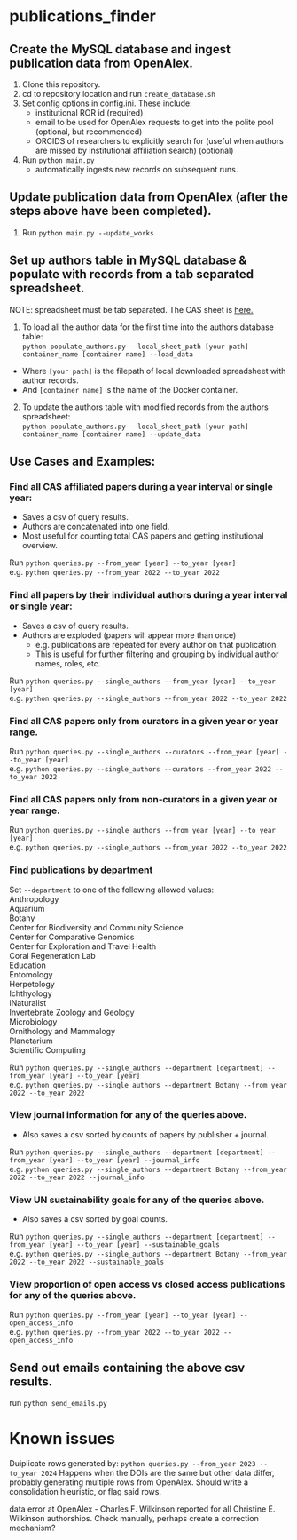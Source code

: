 # publications_finder

## Create the MySQL database and ingest publication data from OpenAlex. 
1. Clone this repository. 
2. cd to repository location and run `create_database.sh`
3. Set config options in config.ini. These include:  
    * institutional ROR id (required)  
    * email to be used for OpenAlex requests to get into the polite pool (optional, but recommended)  
    * ORCIDS of researchers to explicitly search for (useful when authors are missed by institutional affiliation search) (optional)    
4. Run `python main.py`  
    * automatically ingests new records on subsequent runs.

## Update publication data from OpenAlex (after the steps above have been completed).
1. Run `python main.py --update_works`

## Set up authors table in MySQL database & populate with records from a tab separated spreadsheet.  
NOTE: spreadsheet must be tab separated. The CAS sheet is [here.](https://docs.google.com/spreadsheets/d/19bmKGRyV2f6EcHfAov8WR9FQdjmf106UEVbw3OpRDJE/edit#gid=1862259444)  
1. To load all the author data for the first time into the authors database table:  
`python populate_authors.py --local_sheet_path [your path] --container_name [container name] --load_data`  
  * Where `[your path]` is the filepath of local downloaded spreadsheet with author records.  
  * And `[container name]` is the name of the Docker container.   
2. To update the authors table with modified records from the authors spreadsheet:  
`python populate_authors.py --local_sheet_path [your path] --container_name [container name] --update_data`  

## Use Cases and Examples:

### Find all CAS affiliated papers during a year interval or single year:
  * Saves a csv of query results.
  * Authors are concatenated into one field.
  * Most useful for counting total CAS papers and getting institutional overview. 

Run `python queries.py --from_year [year] --to_year [year]`  
e.g. `python queries.py --from_year 2022 --to_year 2022`

### Find all papers by their individual authors during a year interval or single year:
  * Saves a csv of query results.
  * Authors are exploded (papers will appear more than once)
    * e.g. publications are repeated for every author on that publication.
    * This is useful for further filtering and grouping by individual author names, roles, etc. 

Run `python queries.py --single_authors --from_year [year] --to_year [year]`  
e.g. `python queries.py --single_authors --from_year 2022 --to_year 2022`

### Find all CAS papers only from curators in a given year or year range.  

Run `python queries.py --single_authors --curators --from_year [year] --to_year [year]`  
e.g. `python queries.py --single_authors --curators --from_year 2022 --to_year 2022`

### Find all CAS papers only from non-curators in a given year or year range.   
Run `python queries.py --single_authors --from_year [year] --to_year [year]`  
e.g. `python queries.py --single_authors --from_year 2022 --to_year 2022`

### Find publications by department 
 Set `--department` to one of the following allowed values:  
  Anthropology  
  Aquarium  
  Botany  
  Center for Biodiversity and Community Science  
  Center for Comparative Genomics  
  Center for Exploration and Travel Health  
  Coral Regeneration Lab  
  Education  
  Entomology  
  Herpetology  
  Ichthyology  
  iNaturalist  
  Invertebrate Zoology and Geology  
  Microbiology  
  Ornithology and Mammalogy  
  Planetarium  
  Scientific Computing  

 Run `python queries.py --single_authors --department [department] --from_year [year] --to_year [year]`  
 e.g. `python queries.py --single_authors --department Botany --from_year 2022 --to_year 2022` 

### View journal information for any of the queries above.
  * Also saves a csv sorted by counts of papers by publisher + journal.  

Run `python queries.py --single_authors --department [department] --from_year [year] --to_year [year] --journal_info`  
 e.g. `python queries.py --single_authors --department Botany --from_year 2022 --to_year 2022 --journal_info` 

### View UN sustainability goals for any of the queries above.
  * Also saves a csv sorted by goal counts.

Run `python queries.py --single_authors --department [department] --from_year [year] --to_year [year] --sustainable_goals`  
 e.g. `python queries.py --single_authors --department Botany --from_year 2022 --to_year 2022 --sustainable_goals`   


### View proportion of open access vs closed access publications for any of the queries above.

Run `python queries.py --from_year [year] --to_year [year] --open_access_info`  
 e.g. `python queries.py --from_year 2022 --to_year 2022 --open_access_info`  


## Send out emails containing the above csv results.  
run `python send_emails.py` 





# Known issues
Duiplicate rows generated by:
`python queries.py --from_year 2023 --to_year 2024`
Happens when the DOIs are the same but other data differ, probably
generating multiple rows from OpenAlex. Should write a consolidation 
hieuristic, or flag said rows.

data error at OpenAlex - Charles F. Wilkinson reported for all 
Christine E. Wilkinson authorships. Check manually, perhaps create
a correction mechanism?


